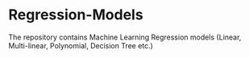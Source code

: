 # Regression-Models
The repository contains Machine Learning Regression models (Linear, Multi-linear, Polynomial, Decision Tree etc.)
